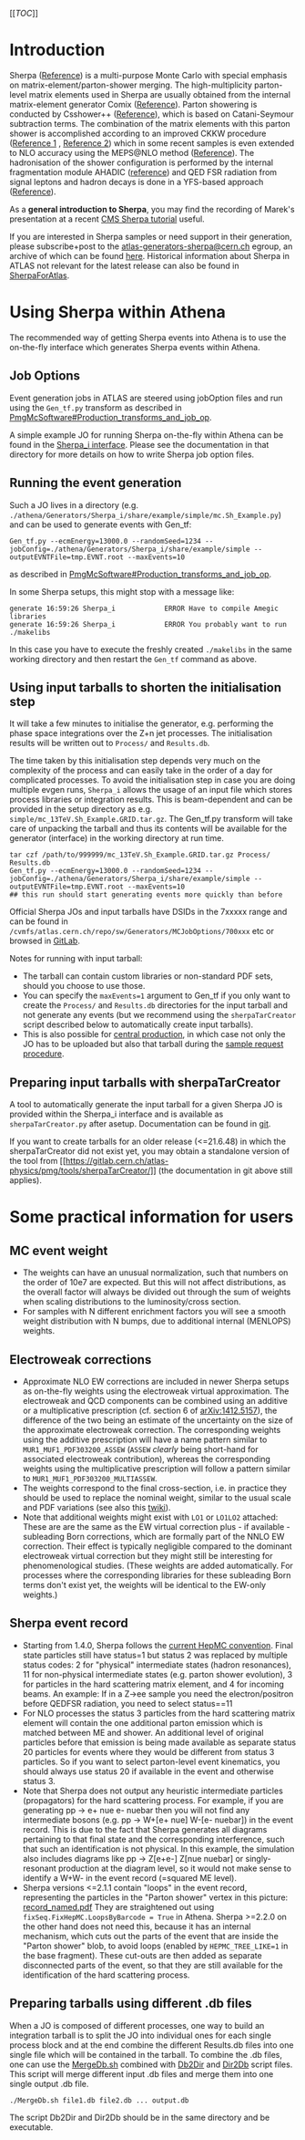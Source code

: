 [[_TOC_]]

# Introduction

Sherpa ([Reference](http://arxiv.org/abs/0811.4622)) is a multi-purpose Monte Carlo with special emphasis on matrix-element/parton-shower merging. The high-multiplicity parton-level matrix elements used in Sherpa are usually obtained from the internal matrix-element generator Comix ([Reference](http://arxiv.org/abs/0808.3674)). Parton showering is conducted by Csshower++ ([Reference](http://arxiv.org/abs/0709.1027)), which is based on Catani-Seymour subtraction terms. The combination of the matrix elements with this parton shower is accomplished according to an improved CKKW procedure ([Reference 1](http://arxiv.org/abs/hep-ph/0109231) , [Reference 2](http://arxiv.org/abs/0903.1219)) which in some recent samples is even extended to NLO accuracy using the MEPS@NLO method ([Reference](http://arxiv.org/abs/1207.5030)). The hadronisation of the shower configuration is performed by the internal fragmentation module AHADIC ([reference](http://arxiv.org/abs/arXiv:hep-ph/0311085)) and QED FSR radiation from signal leptons and hadron decays is done in a YFS-based approach ([Reference](http://arxiv.org/abs/0810.5071)).

As a **general introduction to Sherpa**, you may find the recording of Marek's presentation at a recent [CMS Sherpa tutorial](https://indico.cern.ch/event/555805/) useful.

If you are interested in Sherpa samples or need support in their generation, please subscribe+post to the [atlas-generators-sherpa@cern.ch](mailto:atlas-generators-sherpa@cern.ch) egroup, an archive of which can be found [here](https://groups.cern.ch/group/atlas-generators-sherpa/default.aspx). Historical information about Sherpa in ATLAS not relevant for the latest release can also be found in [SherpaForAtlas](https://twiki.cern.ch/twiki/bin/view/AtlasProtected/SherpaForAtlas).

# Using Sherpa within Athena

The recommended way of getting Sherpa events into Athena is to use the on-the-fly interface which generates Sherpa events within Athena.

## Job Options

Event generation jobs in ATLAS are steered using jobOption files and run using the `Gen_tf.py` transform as described in [PmgMcSoftware#Production_transforms_and_job_op](https://twiki.cern.ch/twiki/bin/view/AtlasProtected/PmgMcSoftware#Production_transforms_and_job_op).

A simple example JO for running Sherpa on-the-fly within Athena can be found in the [Sherpa_i interface](https://gitlab.cern.ch/atlas/athena/blob/21.6/Generators/Sherpa_i/share/example/simple/). Please see the documentation in that directory for more details on how to write Sherpa job option files.

## Running the event generation

Such a JO lives in a directory (e.g. `./athena/Generators/Sherpa_i/share/example/simple/mc.Sh_Example.py`) and can be used to generate events with Gen_tf:
```
Gen_tf.py --ecmEnergy=13000.0 --randomSeed=1234 --jobConfig=./athena/Generators/Sherpa_i/share/example/simple --outputEVNTFile=tmp.EVNT.root --maxEvents=10
```
as described in [PmgMcSoftware#Production_transforms_and_job_op](https://twiki.cern.ch/twiki/bin/view/AtlasProtected/PmgMcSoftware#Production_transforms_and_job_op).

In some Sherpa setups, this might stop with a message like:
```
generate 16:59:26 Sherpa_i            ERROR Have to compile Amegic libraries
generate 16:59:26 Sherpa_i            ERROR You probably want to run ./makelibs
```
In this case you have to execute the freshly created `./makelibs` in the same working directory and then restart the `Gen_tf` command as above.

## Using input tarballs to shorten the initialisation step

It will take a few minutes to initialise the generator, e.g. performing the phase space integrations over the Z+n jet processes. The initialisation results will be written out to `Process/` and `Results.db`.

The time taken by this initialisation step depends very much on the complexity of the process and can easily take in the order of a day for complicated processes. To avoid the initialisation step in case you are doing multiple evgen runs, `Sherpa_i` allows the usage of an input file which stores process libraries or integration results. This is beam-dependent and can be provided in the setup directory as e.g. `simple/mc_13TeV.Sh_Example.GRID.tar.gz`. The Gen_tf.py transform will take care of unpacking the tarball and thus its contents will be available for the generator (interface) in the working directory at run time.
```
tar czf /path/to/999999/mc_13TeV.Sh_Example.GRID.tar.gz Process/ Results.db
Gen_tf.py --ecmEnergy=13000.0 --randomSeed=1234 --jobConfig=./athena/Generators/Sherpa_i/share/example/simple --outputEVNTFile=tmp.EVNT.root --maxEvents=10
## this run should start generating events more quickly than before
```

Official Sherpa JOs and input tarballs have DSIDs in the 7xxxxx range and can be found in `/cvmfs/atlas.cern.ch/repo/sw/Generators/MCJobOptions/700xxx` etc or browsed in [GitLab](https://gitlab.cern.ch/atlas-physics/pmg/mcjoboptions/tree/master).

Notes for running with input tarball:
* The tarball can contain custom libraries or non-standard PDF sets, should you choose to use those.
* You can specify the `maxEvents=1` argument to Gen_tf if you only want to create the `Process/` and `Results.db` directories for the input tarball and not generate any events (but we recommend using the `sherpaTarCreator` script described below to automatically create input tarballs).
* This is also possible for [central production](https://twiki.cern.ch/twiki/bin/view/AtlasProtected/McSampleRequestProcedure), in which case not only the JO has to be uploaded but also that tarball during the [sample request procedure](https://twiki.cern.ch/twiki/bin/view/AtlasProtected/McSampleRequestProcedure).

## Preparing input tarballs with sherpaTarCreator

A tool to automatically generate the input tarball for a given Sherpa JO is provided within the Sherpa_i interface and is available as `sherpaTarCreator.py` after asetup. Documentation can be found in [git](https://gitlab.cern.ch/atlas/athena/-/tree/21.6/Generators/Sherpa_i/python/sherpaTarCreator/).

If you want to create tarballs for an older release (<=21.6.48) in which the sherpaTarCreator did not exist yet, you may obtain a standalone version of the tool from [[https://gitlab.cern.ch/atlas-physics/pmg/tools/sherpaTarCreator/]] (the documentation in git above still applies).

# Some practical information for users

## MC event weight
* The weights can have an unusual normalization, such that numbers on the order of 10e7 are expected. But this will not affect distributions, as the overall factor will always be divided out through the sum of weights when scaling distributions to the luminosity/cross section.
* For samples with N different enrichment factors you will see a smooth weight distribution with N bumps, due to additional internal (MENLOPS) weights.
## Electroweak corrections
* Approximate NLO EW corrections are included in newer Sherpa setups as on-the-fly weights using the electroweak virtual approximation. 
The electroweak and QCD components can be combined using an additive or a multiplicative prescription 
(cf. section 6 of [arXiv:1412.5157](https://arxiv.org/abs/1412.5157)), the difference of the two being
an estimate of the uncertainty on the size of the approximate electroweak correction. 
The corresponding weights using the additive prescription will have a name pattern similar to `MUR1_MUF1_PDF303200_ASSEW` 
(`ASSEW` _clearly_ being short-hand for associated electroweak contribution), whereas the corresponding weights using the
multiplicative prescription will follow a pattern similar to `MUR1_MUF1_PDF303200_MULTIASSEW`.
* The weights correspond to the final cross-section, i.e. in practice they should be used to replace the nominal weight, 
similar to the usual scale and PDF variations (see also this
[twiki](https://twiki.cern.ch/twiki/bin/view/AtlasProtected/PmgSystematicUncertaintyRecipes#On_the_fly_systematic_variations)).
* Note that additional weights might exist with `LO1` or `LO1LO2` attached: These are are the same as the EW virtual correction 
plus - if available - subleading Born corrections, which are formally part of the NNLO EW correction. 
Their effect is typically negligible compared to the dominant electroweak virtual correction 
but they might still be interesting for phenomenological studies. 
(These weights are added automatically. For processes where the corresponding libraries for these subleading Born terms don't exist yet, 
the weights will be identical to the EW-only weights.)
## Sherpa event record
* Starting from 1.4.0, Sherpa follows the [current HepMC convention](http://lcgapp.cern.ch/project/simu/HepMC/206/HepMC2_user_manual.pdf). Final state particles still have status=1 but status 2 was replaced by multiple status codes: 2 for "physical" intermediate states (hadron resonances), 11 for non-physical intermediate states (e.g. parton shower evolution), 3 for particles in the hard scattering matrix element, and 4 for incoming beams. An example: If in a Z-&gt;ee sample you need the electron/positron before QEDFSR radiation, you need to select status==11
* For NLO processes the status 3 particles from the hard scattering matrix element will contain the one additional parton emission which is matched between ME and shower. An additional level of original particles before that emission is being made available as separate status 20 particles for events where they would be different from status 3 particles. So if you want to select parton-level event kinematics, you should always use status 20 if available in the event and otherwise status 3.
* Note that Sherpa does not output any heuristic intermediate particles (propagators) for the hard scattering process. For example, if you are generating pp -&gt; e+ nue e- nuebar then you will not find any intermediate bosons (e.g. pp -&gt; W+[e+ nue] W-[e- nuebar]) in the event record. This is due to the fact that Sherpa generates all diagrams pertaining to that final state and the corresponding interference, such that such an identification is not physical. In this example, the simulation also includes diagrams like pp -&gt; Z[e+e-] Z[nue nuebar] or singly-resonant production at the diagram level, so it would not make sense to identify a W+W- in the event record (=squared ME level).
* Sherpa versions &lt;=2.1.1 contain "loops" in the event record, representing the particles in the "Parton shower" vertex in this picture: [record_named.pdf](%ATTACHURL%/record_named.pdf) They are straightened out using `fixSeq.FixHepMC.LoopsByBarcode = True` in Athena. Sherpa &gt;=2.2.0 on the other hand does not need this, because it has an internal mechanism, which cuts out the parts of the event that are inside the "Parton shower" blob, to avoid loops (enabled by `HEPMC_TREE_LIKE=1` in the base fragment). These cut-outs are then added as separate disconnected parts of the event, so that they are still available for the identification of the hard scattering process.

## Preparing tarballs using different .db files

When a JO is composed of different processes, one way to build an integration tarball is to split the JO into individual ones for each single process block and at the end combine the different Results.db files into one single file which will be contained in the tarball.
To combine the .db files, one can use the [MergeDb.sh](https://twiki.cern.ch/twiki/pub/AtlasProtected/SherpaForAtlas/MergeDb.sh) combined with [Db2Dir](https://twiki.cern.ch/twiki/pub/AtlasProtected/SherpaForAtlas/Db2Dir) and [Dir2Db](https://twiki.cern.ch/twiki/pub/AtlasProtected/SherpaForAtlas/Dir2Db) script files. This script will merge different input .db files and merge them into one single output .db file.
```
./MergeDb.sh file1.db file2.db ... output.db
```
The script Db2Dir and Dir2Db should be in the same directory and be executable.

